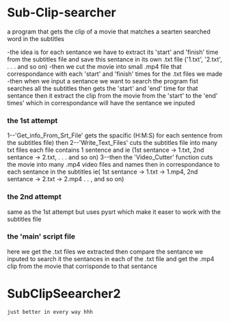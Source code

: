 # Sub-Clip-searcher
a program that gets the clip of a movie that matches a searten searched word in the subtitles 

-the idea is for each sentance we have to extract its 'start' and 'finish' time from the subtitles file and save this sentance in its own .txt file ('1.txt', '2.txt', . . .  and so on)
-then we cut the movie into small .mp4 file that correspondance with each 'start' and 'finish' times for the .txt files we made 
-then when we input a sentance we want to search the program fist searches all the subtitles then gets the 'start' and 'end' time for that sentance then it extract the clip from the movie from the 'start' to the 'end' times' which in correspondance will have the sentance we inputed

### the 1st attempt
  1--'Get_info_From_Srt_File' gets the spacific (H:M:S) for each sentence from the subtitles file) then 
  2--'Write_Text_Files' cuts the subtitles file into many txt files each file contains 1 sentence and ie (1st sentance ->         1.txt, 2nd sentance -> 2.txt, . . . and so on) 
  3--then the 'Video_Cutter' function cuts the movie into many .mp4 video files and names then in correspondance to each       sentance in the subtitles ie( 1st sentance -> 1.txt -> 1.mp4, 2nd sentance -> 2.txt -> 2.mp4 . . , and so on)

### the 2nd attempt
  same as the 1st attempt but uses pysrt which make it easer to work with the subtitles file

### the 'main' script file
  here we get the .txt files we extracted then compare the sentance we inputed to search it the sentances in each of the .txt file and get the .mp4 clip from the movie that corrisponde to that sentance

# SubClipSeearcher2
    just better in every way hhh

